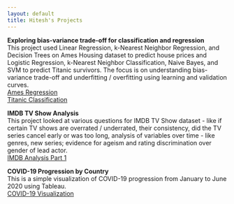 ```yaml
---
layout: default
title: Hitesh's Projects
---
```


<!-- Global site tag (gtag.js) - Google Analytics -->
<script async src="https://www.googletagmanager.com/gtag/js?id=UA-167411237-1"></script>
<script>
  window.dataLayer = window.dataLayer || [];
  function gtag(){dataLayer.push(arguments);}
  gtag('js', new Date());

  gtag('config', 'UA-167411237-1');
</script>


**Exploring bias-variance trade-off for classification and regression**  
This project used Linear Regression, k-Nearest Neighbor Regression, and Decision Trees on Ames Housing dataset to predict house prices and Logistic Regression, k-Nearest Neighbor Classification, Naive Bayes, and SVM to predict Titanic survivors. The focus is on understanding bias-variance trade-off and underfitting / overfitting using learning and validation curves.   
<a href="https://github.com/sabnanih/ames-housing-regression/blob/master/Ames.ipynb" target="_blank" rel="nofollow noopener noreferrer">Ames Regression</a>   
<a href="https://github.com/sabnanih/titanic-survivor-classification/blob/master/Titanic.ipynb" target="_blank" rel="nofollow noopener noreferrer">Titanic Classification</a>  

**IMDB TV Show Analysis**   
This project looked at various questions for IMDB TV Show dataset - like if certain TV shows are overrated / underrated, their consistency, did the TV series cancel early or was too long, analysis of variables over time - like genres, new series; evidence for ageism and rating discrimination over gender of lead actor.   
<a href="/blog/2020/05/25/IMDB-TV-Show-Analysis" target="_blank" rel="nofollow">IMDB Analysis Part 1</a>  

**COVID-19 Progression by Country**   
This is a simple visualization of COVID-19 progression from January to June 2020 using Tableau.   
<a href="/blog/2020/06/09/COVID19-Progression-by-Country" target="_blank" rel="nofollow">COVID-19 Visualization</a>
